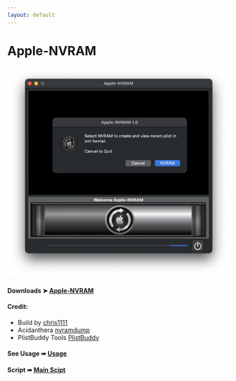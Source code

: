 ```yaml
---
layout: default
---
```


# Apple-NVRAM


<img src="Sources/Pics/Pics1.png">


#### Downloads ➤ [Apple-NVRAM](https://github.com/chris1111/Apple-NVRAM/raw/Master/Apple-NVRAM.zip)


<h4>Credit:</h4>
<ul>
    <li>Build by <a href="https://github.com/chris1111/">chris1111</a></li>
    <li>Acidanthera <a href="https://github.com/acidanthera/OpenCorePkg/tree/master/Utilities/LogoutHook">nvramdump</a></li>
    <li>PlistBuddy Tools <a href="https://www.unix.com/man-page/osx/8/PLISTBUDDY/">PlistBuddy</a></li>
</ul>

#### See Usage ➦ [Usage](https://github.com/chris1111/Apple-NVRAM/blob/Master/Usage.md)
#### Script ➦ [Main Scipt](https://github.com/chris1111/Apple-NVRAM/blob/Master/Sources/Resources/script)


